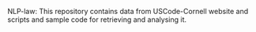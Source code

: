 NLP-law: 
 This repository contains data from USCode-Cornell website and scripts and sample code for retrieving and analysing it.
